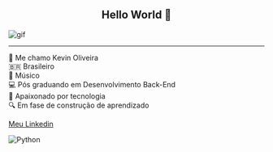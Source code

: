 <!-- Cabeçalho -->
<center> <h2> Hello World 👋 </h2> </center>

![gif](https://media1.tenor.com/m/bCfpwMjfAi0AAAAC/cat-typing.gif)


-----------
👦 Me chamo Kevin Oliveira <br>
🇧🇷 Brasileiro <br>
🎹 Músico <br>
💻 Pós graduando em Desenvolvimento Back-End <br>
🐧 Apaixonado por tecnologia <br>
🔍 Em fase de construção de aprendizado

 [Meu Linkedin]()


![Python](https://encrypted-tbn0.gstatic.com/images?q=tbn:ANd9GcRD00An4E9VuutHK7TDcNFcfeZ8ZbB1oCJTGg&s)


<!--
**keviinoliveira/keviinoliveira** is a ✨ _special_ ✨ repository because its `README.md` (this file) appears on your GitHub profile.

Here are some ideas to get you started:

- 🔭 I’m currently working on ...
- 🌱 I’m currently learning ...
- 👯 I’m looking to collaborate on ...
- 🤔 I’m looking for help with ...
- 💬 Ask me about ...
- 📫 How to reach me: ...
- 😄 Pronouns: ...
- ⚡ Fun fact: ...
-->
